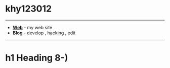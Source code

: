 # khy123012
---
- __[Web](http://khy123012.dothome.co.kr/)__ - my web site
- __[Blog](https://www.instagram.com/k.idbeholds/)__ - develop , hacking , edit



---

# h1 Heading 8-)
